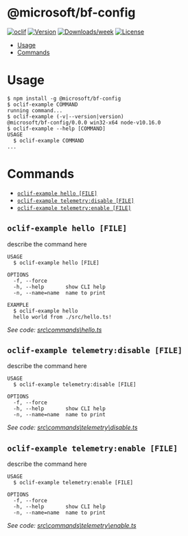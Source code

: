 @microsoft/bf-config
====================



[![oclif](https://img.shields.io/badge/cli-oclif-brightgreen.svg)](https://oclif.io)
[![Version](https://img.shields.io/npm/v/@microsoft/bf-config.svg)](https://npmjs.org/package/@microsoft/bf-config)
[![Downloads/week](https://img.shields.io/npm/dw/@microsoft/bf-config.svg)](https://npmjs.org/package/@microsoft/bf-config)
[![License](https://img.shields.io/npm/l/@microsoft/bf-config.svg)](https://github.com/packages/bf-config/blob/master/package.json)

<!-- toc -->
* [Usage](#usage)
* [Commands](#commands)
<!-- tocstop -->
# Usage
<!-- usage -->
```sh-session
$ npm install -g @microsoft/bf-config
$ oclif-example COMMAND
running command...
$ oclif-example (-v|--version|version)
@microsoft/bf-config/0.0.0 win32-x64 node-v10.16.0
$ oclif-example --help [COMMAND]
USAGE
  $ oclif-example COMMAND
...
```
<!-- usagestop -->
# Commands
<!-- commands -->
* [`oclif-example hello [FILE]`](#oclif-example-hello-file)
* [`oclif-example telemetry:disable [FILE]`](#oclif-example-telemetrydisable-file)
* [`oclif-example telemetry:enable [FILE]`](#oclif-example-telemetryenable-file)

## `oclif-example hello [FILE]`

describe the command here

```
USAGE
  $ oclif-example hello [FILE]

OPTIONS
  -f, --force
  -h, --help       show CLI help
  -n, --name=name  name to print

EXAMPLE
  $ oclif-example hello
  hello world from ./src/hello.ts!
```

_See code: [src\commands\hello.ts](https://github.com/packages/bf-config/blob/v0.0.0/src\commands\hello.ts)_

## `oclif-example telemetry:disable [FILE]`

describe the command here

```
USAGE
  $ oclif-example telemetry:disable [FILE]

OPTIONS
  -f, --force
  -h, --help       show CLI help
  -n, --name=name  name to print
```

_See code: [src\commands\telemetry\disable.ts](https://github.com/packages/bf-config/blob/v0.0.0/src\commands\telemetry\disable.ts)_

## `oclif-example telemetry:enable [FILE]`

describe the command here

```
USAGE
  $ oclif-example telemetry:enable [FILE]

OPTIONS
  -f, --force
  -h, --help       show CLI help
  -n, --name=name  name to print
```

_See code: [src\commands\telemetry\enable.ts](https://github.com/packages/bf-config/blob/v0.0.0/src\commands\telemetry\enable.ts)_
<!-- commandsstop -->
